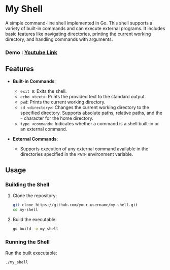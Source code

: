 # My Shell

A simple command-line shell implemented in Go. This shell supports a variety of built-in commands and can execute external programs. It includes basic features like navigating directories, printing the current working directory, and handling commands with arguments.

### Demo : [Youtube Link](https://youtu.be/0Ynff9fRkVk)

## Features

- **Built-in Commands**:
  - `exit 0`: Exits the shell.
  - `echo <text>`: Prints the provided text to the standard output.
  - `pwd`: Prints the current working directory.
  - `cd <directory>`: Changes the current working directory to the specified directory. Supports absolute paths, relative paths, and the `~` character for the home directory.
  - `type <command>`: Indicates whether a command is a shell built-in or an external command.

- **External Commands**:
  - Supports execution of any external command available in the directories specified in the `PATH` environment variable.

## Usage

### Building the Shell

1. Clone the repository:
    ```sh
    git clone https://github.com/your-username/my-shell.git
    cd my-shell
    ```

2. Build the executable:
    ```sh
    go build -o my_shell
    ```

### Running the Shell

Run the built executable:
```sh
./my_shell
